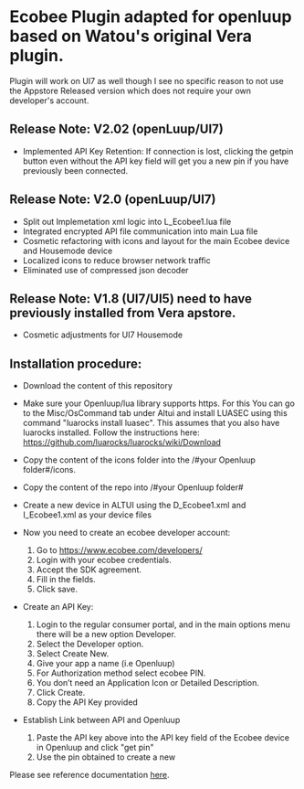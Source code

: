 # Ecobee Plugin adapted for openluup based on Watou's original Vera plugin.

Plugin will work on UI7 as well though I see no specific reason to not use the Appstore Released version which does not require your own developer's account.

## Release Note: V2.02 (openLuup/UI7)

 - Implemented API Key Retention: If connection is lost, clicking the getpin button even without the API key field will get you a new pin if you have previously been connected.

## Release Note: V2.0 (openLuup/UI7)

 - Split out Implemetation xml logic into L_Ecobee1.lua file
 - Integrated encrypted API file communication into main Lua file
 - Cosmetic refactoring with icons and layout for the main Ecobee device and Housemode device
 - Localized icons to reduce browser network traffic
 - Eliminated use of compressed json decoder
 
## Release Note: V1.8 (UI7/UI5) need to have previously installed from Vera apstore.

 - Cosmetic adjustments for UI7 Housemode

## Installation procedure:

- Download the content of this repository

- Make sure your Openluup/lua library supports https. For this You can go to the Misc/OsCommand tab under Altui and install LUASEC using this command "luarocks install luasec". This assumes that you also have luarocks installed. Follow the instructions here: https://github.com/luarocks/luarocks/wiki/Download

- Copy the content of the icons folder into the /#your Openluup folder#/icons.

- Copy the content of the repo into /#your Openluup folder#

- Create a new device in ALTUI using the D_Ecobee1.xml and I_Ecobee1.xml as your device files

- Now you need to create an ecobee developer account:
  1. Go to https://www.ecobee.com/developers/
  2. Login with your ecobee credentials.
  3. Accept the SDK agreement.
  4. Fill in the fields.
  5. Click save.
- Create an API Key:
  1. Login to the regular consumer portal, and in the main options menu there will be a new option Developer.
  2. Select the Developer option.
  3. Select Create New.
  4. Give your app a name (i.e Openluup)
  5. For Authorization method select ecobee PIN.
  6. You don’t need an Application Icon or Detailed Description.
  7. Click Create.
  8. Copy the API Key provided

- Establish Link between API and Openluup
  1. Paste the API key above into the API key field of the Ecobee device in Openluup and click "get pin"
  2. Use the pin obtained to create a new 
 

Please see reference documentation <a href="http://watou.github.io/vera-ecobee/">here</a>.
